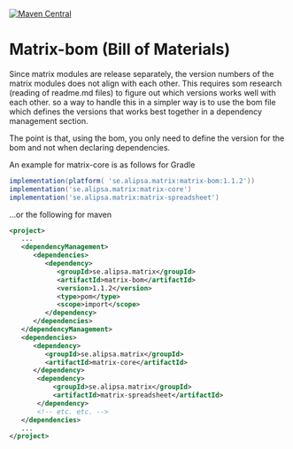 [![Maven Central](https://maven-badges.herokuapp.com/maven-central/se.alipsa.matrix/matrix-bom/badge.svg)](https://maven-badges.herokuapp.com/maven-central/se.alipsa.matrix/matrix-bom)
# Matrix-bom (Bill of Materials)
Since matrix modules are release separately, the version numbers of the matrix modules does not align with each other.
This requires som research (reading of readme.md files) to figure out which versions works well with each other.
so a way to handle this in a simpler way is to use the bom file which defines the versions that works best together
in a dependency management section.

The point is that, using the bom, you only need to define the version for the bom and not when declaring dependencies.

An example for matrix-core is as follows for Gradle
```groovy
implementation(platform( 'se.alipsa.matrix:matrix-bom:1.1.2'))
implementation('se.alipsa.matrix:matrix-core')
implementation('se.alipsa.matrix:matrix-spreadsheet')
```
...or the following for maven
```xml
<project>
   ...
   <dependencyManagement>
      <dependencies>
         <dependency>
            <groupId>se.alipsa.matrix</groupId>
            <artifactId>matrix-bom</artifactId>
            <version>1.1.2</version>
            <type>pom</type>
            <scope>import</scope>
         </dependency>
      </dependencies>
   </dependencyManagement>
   <dependencies>
      <dependency>
         <groupId>se.alipsa.matrix</groupId>
         <artifactId>matrix-core</artifactId>
      </dependency>
       <dependency>
           <groupId>se.alipsa.matrix</groupId>
           <artifactId>matrix-spreadsheet</artifactId>
       </dependency>
       <!-- etc. etc. -->
   </dependencies>
   ...
</project>
```